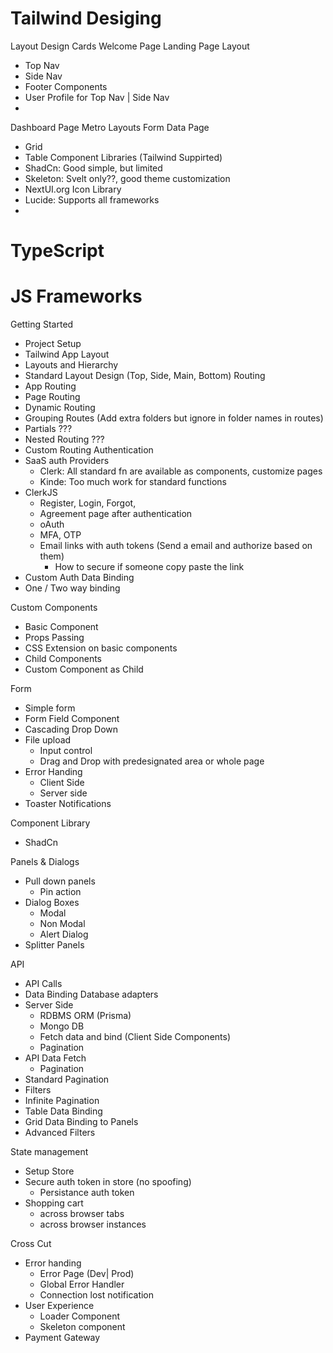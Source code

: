 # Tailwind Desiging
Layout Design
Cards
Welcome Page
Landing Page Layout
- Top Nav
- Side Nav
- Footer
Components
- User Profile for Top Nav | Side Nav
- 
Dashboard Page
Metro Layouts
Form
Data Page
- Grid
- Table
Component Libraries (Tailwind Suppirted)
- ShadCn: Good simple, but limited
- Skeleton: Svelt only??, good theme customization
- NextUI.org
Icon Library
- Lucide: Supports all frameworks
- 



# TypeScript

# JS Frameworks
Getting Started
- Project Setup
- Tailwind
App Layout
- Layouts and Hierarchy
- Standard Layout Design (Top, Side, Main, Bottom)
Routing
- App Routing
- Page Routing
- Dynamic Routing
- Grouping Routes (Add extra folders but ignore in folder names in routes)
- Partials ???
- Nested Routing ???
- Custom Routing
Authentication
- SaaS auth Providers
  - Clerk: All standard fn are available as components, customize pages
  - Kinde: Too much work for standard functions
- ClerkJS
  - Register, Login, Forgot, 
  - Agreement page after authentication
  - oAuth
  - MFA, OTP
  - Email links with auth tokens (Send a email and authorize based on them)
    - How to secure if someone copy paste the link
- Custom Auth
Data Binding
- One / Two way binding

Custom Components
- Basic Component
- Props Passing
- CSS Extension on basic components
- Child Components
- Custom Component as Child

Form
- Simple form
- Form Field Component
- Cascading Drop Down
- File upload
  - Input control
  - Drag and Drop with predesignated area or whole page
- Error Handing
  - Client Side
  - Server side
- Toaster Notifications

Component Library
- ShadCn

Panels & Dialogs
- Pull down panels
  - Pin action
- Dialog Boxes
  - Modal
  - Non Modal
  - Alert Dialog
- Splitter Panels

API
- API Calls
- Data Binding
Database adapters
- Server Side
  - RDBMS ORM (Prisma)
  - Mongo DB
  - Fetch data and bind (Client Side Components)
  - Pagination
- API Data Fetch
  - Pagination
- Standard Pagination
- Filters
- Infinite Pagination
- Table Data Binding
- Grid Data Binding to Panels
- Advanced Filters

State management
- Setup Store
- Secure auth token in store (no spoofing)
  - Persistance auth token
- Shopping cart 
  - across browser tabs
  - across browser instances

Cross Cut
- Error handing
  - Error Page (Dev| Prod)
  - Global Error Handler
  - Connection lost notification
- User Experience
  - Loader Component
  - Skeleton component
- Payment Gateway